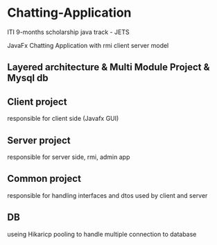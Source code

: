 # Chatting-Application

ITI 9-months scholarship java track - JETS

JavaFx Chatting Application with rmi client server model

## Layered architecture & Multi Module Project & Mysql db

## Client project 
  responsible for client side (Javafx GUI)

## Server project
  responsible for server side, rmi, admin app

## Common project 
  responsible for handling interfaces and dtos used by client and server
  
  
## DB
useing Hikaricp pooling to handle multiple connection to database


